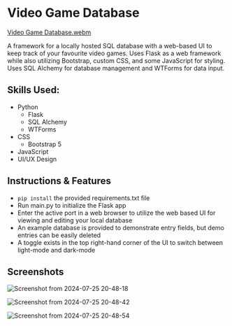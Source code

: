 # Video Game Database

[Video Game Database.webm](https://github.com/user-attachments/assets/d3ee6c62-90f2-484f-868f-286034df0a2d)

A framework for a locally hosted SQL database with a web-based UI to keep track of your favourite video games. Uses Flask as a web framework while also utilizing Bootstrap, custom CSS, and some JavaScript for styling. Uses SQL Alchemy for database management and WTForms for data input.

## Skills Used:

-   Python
    -   Flask
    -   SQL Alchemy
    -   WTForms
-   CSS
    -   Bootstrap 5
-   JavaScript
-   UI/UX Design

## Instructions & Features

-   `pip install` the provided requirements.txt file
-   Run main.py to initialize the Flask app
-   Enter the active port in a web browser to utilize the web based UI for viewing and editing your local database
-   An example database is provided to demonstrate entry fields, but demo entries can be easily deleted
-   A toggle exists in the top right-hand corner of the UI to switch between light-mode and dark-mode

## Screenshots

![Screenshot from 2024-07-25 20-48-18](https://github.com/user-attachments/assets/d3ab873a-0bf3-4526-8db2-b903adbcd1d7)

![Screenshot from 2024-07-25 20-48-42](https://github.com/user-attachments/assets/7ce88f71-f408-4753-9e05-b0c2c95e714f)

![Screenshot from 2024-07-25 20-48-54](https://github.com/user-attachments/assets/abb0fc13-dfff-4ef4-a56f-421b18498e96)
